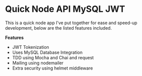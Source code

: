 # Quick Node API MySQL JWT 

This is a quick node app I've put together for ease and speed-up development, below are the listed features included.

**Features**
+ JWT Tokenization
+ Uses MySQL Database Integration
+ TDD using Mocha and Chai and request
+ Mailing using nodemailer
+ Extra security using helmet middleware